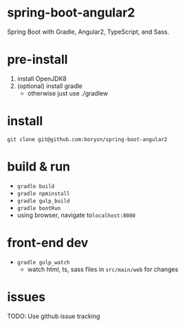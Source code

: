 # spring-boot-angular2
Spring Boot with Gradle, Angular2, TypeScript, and Sass.

# pre-install
1. install OpenJDK8
1. (optional) install gradle
    - otherwise just use ./gradlew

# install
`git clone git@github.com:borysn/spring-boot-angular2`

# build & run
* `gradle build`
* `gradle npminstall`
* `gradle gulp_build`
* `gradle bootRun`
* using browser, navigate to`localhost:8080`

# front-end dev
* `gradle gulp_watch`
    - watch html, ts, sass files in `src/main/web` for changes

# issues
TODO: Use github issue tracking
